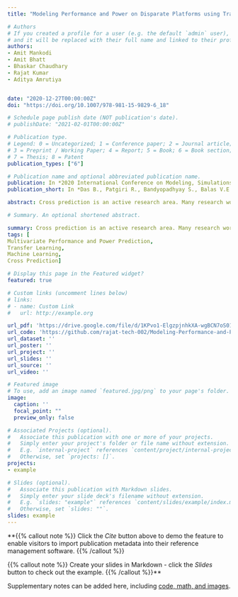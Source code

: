 ```yaml
---
title: "Modeling Performance and Power on Disparate Platforms using Transfer Learning with Machine Learning Models"

# Authors
# If you created a profile for a user (e.g. the default `admin` user), write the username (folder name) here 
# and it will be replaced with their full name and linked to their profile.
authors:
- Amit Mankodi
- Amit Bhatt
- Bhaskar Chaudhary
- Rajat Kumar
- Aditya Amrutiya


date: "2020-12-27T00:00:00Z"
doi: "https://doi.org/10.1007/978-981-15-9829-6_18"

# Schedule page publish date (NOT publication's date).
# publishDate: "2021-02-01T00:00:00Z"

# Publication type.
# Legend: 0 = Uncategorized; 1 = Conference paper; 2 = Journal article;
# 3 = Preprint / Working Paper; 4 = Report; 5 = Book; 6 = Book section;
# 7 = Thesis; 8 = Patent
publication_types: ["6"]

# Publication name and optional abbreviated publication name.
publication: In *2020 International Conference on Modeling, Simulations and Optimizations (CoMSO2020)*
publication_short: In *Das B., Patgiri R., Bandyopadhyay S., Balas V.E. (eds) Modeling, Simulation and Optimization. Smart Innovation, Systems and Technologies, vol 206. Springer, Singapore.*

abstract: Cross prediction is an active research area. Many research works have used cross prediction to predict the target system's performance and power from the machine learning model trained on the source system. The source and target systems differ either in terms of instruction-set or hardware features. A widely used transfer learning technique utilizes the knowledge from a trained machine learning from one problem to predict targets in similar problems. In this work, we use transfer learning to achieve cross-system and cross-platform predictions. In cross-system prediction, we predict the physical system's performance (runtime) and power from the simulation systems dataset while predicting performance and the power for target system from source system both having different instruction-set in cross-platform prediction. We achieve runtime prediction accuracy of 90% and 80% and power prediction accuracy of 75% and 80% in cross-system and cross-platform predictions, respectively, for the best performing deep neural network model. Furthermore , we have evaluated the accuracy of univariate and multivariate machine learning models, the accuracy of compute-intensive and data-intensive applications, and the accuracy of the simulation and physical systems.

# Summary. An optional shortened abstract.

summary: Cross prediction is an active research area. Many research works have used cross prediction to predict the target system's performance and power from the machine learning model trained on the source system. The source and target systems differ either in terms of instruction-set or hardware features. A widely used transfer learning technique utilizes the knowledge from a trained machine learning from one problem to predict targets in similar problems. In this work, we use transfer learning to achieve cross-system and cross-platform predictions. In cross-system prediction, we predict the physical system's performance (runtime) and power from the simulation systems dataset while predicting performance and the power for target system from source system both having different instruction-set in cross-platform prediction. We achieve runtime prediction accuracy of 90% and 80% and power prediction accuracy of 75% and 80% in cross-system and cross-platform predictions, respectively, for the best performing deep neural network model. Furthermore , we have evaluated the accuracy of univariate and multivariate machine learning models, the accuracy of compute-intensive and data-intensive applications, and the accuracy of the simulation and physical systems.
tags: [	
Multivariate Performance and Power Prediction,
Transfer Learning,
Machine Learning,
Cross Prediction]

# Display this page in the Featured widget?
featured: true

# Custom links (uncomment lines below)
# links:
# - name: Custom Link
#   url: http://example.org

url_pdf: 'https://drive.google.com/file/d/1KPvo1-ElgzpjnhkXA-wgBCN7oS01G2ND/view?usp=sharing'
url_code: 'https://github.com/rajat-tech-002/Modeling-Performance-and-Power-on-Disparate-Platforms-using-Transfer-Learning-with-Machine-Learning-'
url_dataset: ''
url_poster: ''
url_project: ''
url_slides: ''
url_source: ''
url_video: ''

# Featured image
# To use, add an image named `featured.jpg/png` to your page's folder. 
image:
  caption: ''
  focal_point: ""
  preview_only: false

# Associated Projects (optional).
#   Associate this publication with one or more of your projects.
#   Simply enter your project's folder or file name without extension.
#   E.g. `internal-project` references `content/project/internal-project/index.md`.
#   Otherwise, set `projects: []`.
projects:
- example

# Slides (optional).
#   Associate this publication with Markdown slides.
#   Simply enter your slide deck's filename without extension.
#   E.g. `slides: "example"` references `content/slides/example/index.md`.
#   Otherwise, set `slides: ""`.
slides: example
---
```


**{{% callout note %}}
Click the *Cite* button above to demo the feature to enable visitors to import publication metadata into their reference management software.
{{% /callout %}}

{{% callout note %}}
Create your slides in Markdown - click the *Slides* button to check out the example.
{{% /callout %}}**

Supplementary notes can be added here, including [code, math, and images](https://wowchemy.com/docs/writing-markdown-latex/).
